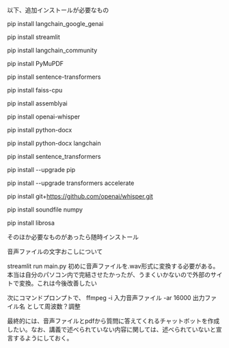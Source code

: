 以下、追加インストールが必要なもの

pip install langchain_google_genai

pip install streamlit

pip install langchain_community

pip install PyMuPDF

pip install sentence-transformers

pip install faiss-cpu

pip install assemblyai

pip install openai-whisper

pip install python-docx

pip install python-docx langchain

pip install sentence_transformers

pip install --upgrade pip

pip install --upgrade transformers accelerate

pip install git+https://github.com/openai/whisper.git

pip install soundfile numpy

pip install librosa


そのほか必要なものがあったら随時インストール


音声ファイルの文字おこしについて



streamlit run main.py
初めに音声ファイルを.wav形式に変換する必要がある。本当は自分のパソコン内で完結させたかったが、うまくいかないので外部のサイトで変換。これは今後改善したい

次にコマンドプロンプトで、
ffmpeg -i 入力音声ファイル -ar 16000 出力ファイル名
として周波数？調整



最終的には、音声ファイルとpdfから質問に答えてくれるチャットボットを作成したい。なお、講義で述べられていない内容に関しては、述べられていないと宣言するようにしておく。
